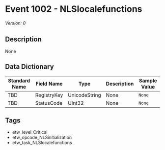 # Event 1002 - NLSlocalefunctions
###### Version: 0

## Description
None

## Data Dictionary
|Standard Name|Field Name|Type|Description|Sample Value|
|---|---|---|---|---|
|TBD|RegistryKey|UnicodeString|None|`None`|
|TBD|StatusCode|UInt32|None|`None`|

## Tags
* etw_level_Critical
* etw_opcode_NLSinitialization
* etw_task_NLSlocalefunctions